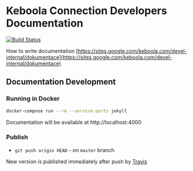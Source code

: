 # Keboola Connection Developers Documentation

[![Build Status](https://travis-ci.org/keboola/developers-docs.svg?branch=master)](https://travis-ci.org/keboola/developers-docs)

How to write documentation [https://sites.google.com/keboola.com/devel-internal/dokumentace](https://sites.google.com/keboola.com/devel-internal/dokumentace)

## Documentation Development

### Running in Docker

```bash
docker-compose run --rm --service-ports jekyll
```

Documentation will be available at http://localhost:4000

### Publish

* `git push origin HEAD` - on `master` branch

New version is published immediately after push by [Travis](https://travis-ci.org/keboola/developers-docs)
